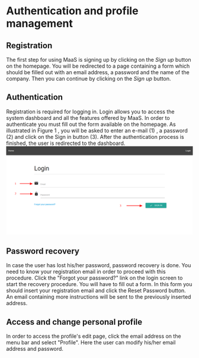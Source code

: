 # Authentication and profile management
## Registration
The first step for using MaaS is signing up by clicking on the *Sign up* button on the homepage. You will be redirected to a page containing a form which should be filled out with an email address, a password and the name of the company. Then you can continue by clicking on the *Sign up* button.

## Authentication
Registration is required for logging in. Login allows you to access the system dashboard and all the features offered by MaaS. In order to authenticate you must fill out the form available on the homepage. As illustrated in Figure 1 , you will be
asked to enter an e-mail (1) , a password (2) and click on the Sign in button (3). After the authentication process is finished, the user is redirected to the dashboard.
![](../img/login.png)

## Password recovery
In case the user has lost his/her password, password recovery is done. You need to know your registration email in order to proceed with this procedure. Click the "Forgot your password?" link on the login screen to start the recovery procedure.
You will have to fill out a form. In this form you should insert your registration email and click the Reset Password button. An email containing more instructions will be sent to the previously inserted address.

## Access and change personal profile
In order to access the profile's edit page, click the email address on the menu bar and select "Profile". Here the user can modify his/her email address and password.
